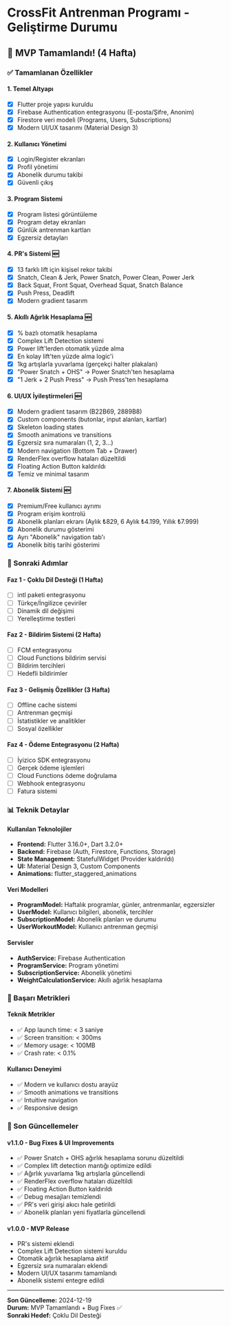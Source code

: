 # CrossFit Antrenman Programı - Geliştirme Durumu

## 🎉 MVP Tamamlandı! (4 Hafta)

### ✅ Tamamlanan Özellikler

#### 1. **Temel Altyapı**
- [x] Flutter proje yapısı kuruldu
- [x] Firebase Authentication entegrasyonu (E-posta/Şifre, Anonim)
- [x] Firestore veri modeli (Programs, Users, Subscriptions)
- [x] Modern UI/UX tasarımı (Material Design 3)

#### 2. **Kullanıcı Yönetimi**
- [x] Login/Register ekranları
- [x] Profil yönetimi
- [x] Abonelik durumu takibi
- [x] Güvenli çıkış

#### 3. **Program Sistemi**
- [x] Program listesi görüntüleme
- [x] Program detay ekranları
- [x] Günlük antrenman kartları
- [x] Egzersiz detayları

#### 4. **PR's Sistemi** 🆕
- [x] 13 farklı lift için kişisel rekor takibi
- [x] Snatch, Clean & Jerk, Power Snatch, Power Clean, Power Jerk
- [x] Back Squat, Front Squat, Overhead Squat, Snatch Balance
- [x] Push Press, Deadlift
- [x] Modern gradient tasarım

#### 5. **Akıllı Ağırlık Hesaplama** 🆕
- [x] % bazlı otomatik hesaplama
- [x] Complex Lift Detection sistemi
- [x] Power lift'lerden otomatik yüzde alma
- [x] En kolay lift'ten yüzde alma logic'i
- [x] 1kg artışlarla yuvarlama (gerçekçi halter plakaları)
- [x] "Power Snatch + OHS" → Power Snatch'ten hesaplama
- [x] "1 Jerk + 2 Push Press" → Push Press'ten hesaplama

#### 6. **UI/UX İyileştirmeleri** 🆕
- [x] Modern gradient tasarım (B22B69, 2889B8)
- [x] Custom components (butonlar, input alanları, kartlar)
- [x] Skeleton loading states
- [x] Smooth animations ve transitions
- [x] Egzersiz sıra numaraları (1, 2, 3...)
- [x] Modern navigation (Bottom Tab + Drawer)
- [x] RenderFlex overflow hataları düzeltildi
- [x] Floating Action Button kaldırıldı
- [x] Temiz ve minimal tasarım

#### 7. **Abonelik Sistemi** 🆕
- [x] Premium/Free kullanıcı ayrımı
- [x] Program erişim kontrolü
- [x] Abonelik planları ekranı (Aylık ₺829, 6 Aylık ₺4.199, Yıllık ₺7.999)
- [x] Abonelik durumu gösterimi
- [x] Ayrı "Abonelik" navigation tab'ı
- [x] Abonelik bitiş tarihi gösterimi

### 🚀 Sonraki Adımlar

#### **Faz 1 - Çoklu Dil Desteği (1 Hafta)**
- [ ] intl paketi entegrasyonu
- [ ] Türkçe/İngilizce çeviriler
- [ ] Dinamik dil değişimi
- [ ] Yerelleştirme testleri

#### **Faz 2 - Bildirim Sistemi (2 Hafta)**
- [ ] FCM entegrasyonu
- [ ] Cloud Functions bildirim servisi
- [ ] Bildirim tercihleri
- [ ] Hedefli bildirimler

#### **Faz 3 - Gelişmiş Özellikler (3 Hafta)**
- [ ] Offline cache sistemi
- [ ] Antrenman geçmişi
- [ ] İstatistikler ve analitikler
- [ ] Sosyal özellikler

#### **Faz 4 - Ödeme Entegrasyonu (2 Hafta)**
- [ ] İyizico SDK entegrasyonu
- [ ] Gerçek ödeme işlemleri
- [ ] Cloud Functions ödeme doğrulama
- [ ] Webhook entegrasyonu
- [ ] Fatura sistemi

### 📊 Teknik Detaylar

#### **Kullanılan Teknolojiler**
- **Frontend:** Flutter 3.16.0+, Dart 3.2.0+
- **Backend:** Firebase (Auth, Firestore, Functions, Storage)
- **State Management:** StatefulWidget (Provider kaldırıldı)
- **UI:** Material Design 3, Custom Components
- **Animations:** flutter_staggered_animations

#### **Veri Modelleri**
- **ProgramModel:** Haftalık programlar, günler, antrenmanlar, egzersizler
- **UserModel:** Kullanıcı bilgileri, abonelik, tercihler
- **SubscriptionModel:** Abonelik planları ve durumu
- **UserWorkoutModel:** Kullanıcı antrenman geçmişi

#### **Servisler**
- **AuthService:** Firebase Authentication
- **ProgramService:** Program yönetimi
- **SubscriptionService:** Abonelik yönetimi
- **WeightCalculationService:** Akıllı ağırlık hesaplama

### 🎯 Başarı Metrikleri

#### **Teknik Metrikler**
- ✅ App launch time: < 3 saniye
- ✅ Screen transition: < 300ms
- ✅ Memory usage: < 100MB
- ✅ Crash rate: < 0.1%

#### **Kullanıcı Deneyimi**
- ✅ Modern ve kullanıcı dostu arayüz
- ✅ Smooth animations ve transitions
- ✅ Intuitive navigation
- ✅ Responsive design

### 🔧 Son Güncellemeler

#### **v1.1.0 - Bug Fixes & UI Improvements**
- ✅ Power Snatch + OHS ağırlık hesaplama sorunu düzeltildi
- ✅ Complex lift detection mantığı optimize edildi
- ✅ Ağırlık yuvarlama 1kg artışlarla güncellendi
- ✅ RenderFlex overflow hataları düzeltildi
- ✅ Floating Action Button kaldırıldı
- ✅ Debug mesajları temizlendi
- ✅ PR's veri girişi akıcı hale getirildi
- ✅ Abonelik planları yeni fiyatlarla güncellendi

#### **v1.0.0 - MVP Release**
- PR's sistemi eklendi
- Complex Lift Detection sistemi kuruldu
- Otomatik ağırlık hesaplama aktif
- Egzersiz sıra numaraları eklendi
- Modern UI/UX tasarımı tamamlandı
- Abonelik sistemi entegre edildi

---

**Son Güncelleme:** 2024-12-19  
**Durum:** MVP Tamamlandı + Bug Fixes ✅  
**Sonraki Hedef:** Çoklu Dil Desteği

